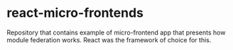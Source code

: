 # react-micro-frontends
Repository that contains example of micro-frontend app that presents how module federation works. React was the framework of choice for this.

